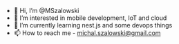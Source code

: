- 👋 Hi, I’m @MSzalowski
- 👀 I’m interested in mobile development, IoT and cloud
- 🌱 I’m currently learning nest.js and some devops things
- 📫 How to reach me - michal.szalowski@gmail.com

<!---
MSzalowski/MSzalowski is a ✨ special ✨ repository because its `README.md` (this file) appears on your GitHub profile.
You can click the Preview link to take a look at your changes.
--->

